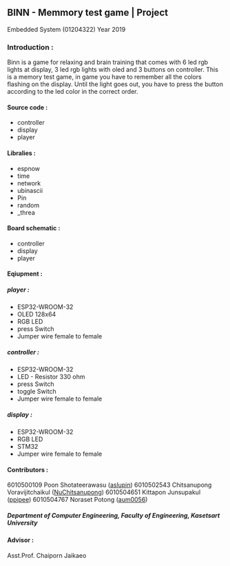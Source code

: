 ## BINN - Memmory test game | Project

Embedded System (01204322) Year 2019

### Introduction :

Binn is a game for relaxing and brain training that comes with 6 led rgb lights at display, 3 led rgb lights with oled and 3 buttons on controller. This is a memory test game, in game you have to remember all the colors flashing on the display. Until the light goes out, you have to press the button according to the led color in the correct order.

#### Source code :

- controller
- display
- player

#### Libralies :

- espnow
- time
- network
- ubinascii
- Pin
- random
- \_threa

#### Board schematic :

- controller
- display
- player

#### Eqiupment :

##### player :

- ESP32-WROOM-32
- OLED 128x64
- RGB LED
- press Switch
- Jumper wire female to female

##### controller :

- ESP32-WROOM-32
- LED - Resistor 330 ohm
- press Switch
- toggle Switch
- Jumper wire female to female

##### display :

- ESP32-WROOM-32
- RGB LED
- STM32
- Jumper wire female to female

#### Contributors :

6010500109 Poon Shotateerawasu ([aslupin](https://github.com/aslupin))
6010502543 Chitsanupong Voravijitchaikul ([NuChitsanupong](https://github.com/NuChitsanupong))
6010504651 Kittapon Junsupakul ([ppipee](https://github.com/ppipee))
6010504767 Noraset Potong ([aum0056](https://github.com/aum0056))

##### Department of Computer Engineering, Faculty of Engineering, Kasetsart University

#### Advisor :

Asst.Prof. Chaiporn Jaikaeo

